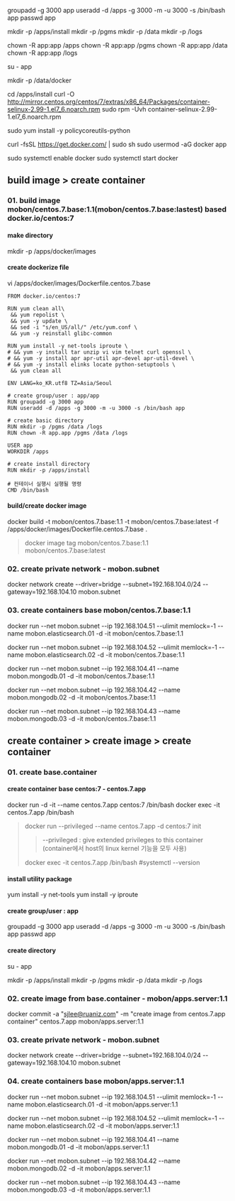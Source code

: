 groupadd -g 3000 app
useradd -d /apps -g 3000 -m -u 3000 -s /bin/bash app
passwd app

mkdir -p /apps/install
mkdir -p /pgms
mkdir -p /data
mkdir -p /logs

chown -R app:app /apps
chown -R app:app /pgms
chown -R app:app /data
chown -R app:app /logs

su - app

mkdir -p /data/docker

cd /apps/install
curl -O http://mirror.centos.org/centos/7/extras/x86_64/Packages/container-selinux-2.99-1.el7_6.noarch.rpm
sudo rpm -Uvh container-selinux-2.99-1.el7_6.noarch.rpm 

sudo yum install -y policycoreutils-python

curl -fsSL https://get.docker.com/ | sudo sh
sudo usermod -aG docker app

sudo systemctl enable docker
sudo systemctl start docker

## build image > create container

### 01. build image mobon/centos.7.base:1.1(mobon/centos.7.base:lastest) based docker.io/centos:7

#### make directory 
mkdir -p /apps/docker/images

#### create dockerize file
vi /apps/docker/images/Dockerfile.centos.7.base 
```
FROM docker.io/centos:7

RUN yum clean all\
 && yum repolist \
 && yum -y update \
 && sed -i "s/en_US/all/" /etc/yum.conf \
 && yum -y reinstall glibc-common

RUN yum install -y net-tools iproute \
# && yum -y install tar unzip vi vim telnet curl openssl \
# && yum -y install apr apr-util apr-devel apr-util-devel \
# && yum -y install elinks locate python-setuptools \
 && yum clean all

ENV LANG=ko_KR.utf8 TZ=Asia/Seoul

# create group/user : app/app
RUN groupadd -g 3000 app
RUN useradd -d /apps -g 3000 -m -u 3000 -s /bin/bash app

# create basic directory 
RUN mkdir -p /pgms /data /logs
RUN chown -R app.app /pgms /data /logs

USER app
WORKDIR /apps

# create install directory 
RUN mkdir -p /apps/install

# 컨테이너 실행시 실행될 명령
CMD /bin/bash
```

#### build/create docker image
docker build -t mobon/centos.7.base:1.1 -t mobon/centos.7.base:latest -f /apps/docker/images/Dockerfile.centos.7.base .
>docker image tag mobon/centos.7.base:1.1 mobon/centos.7.base:latest

### 02. create private network - mobon.subnet

docker network create --driver=bridge --subnet=192.168.104.0/24 --gateway=192.168.104.10 mobon.subnet

### 03. create containers base mobon/centos.7.base:1.1

docker run --net mobon.subnet --ip 192.168.104.51  --ulimit memlock=-1 --name mobon.elasticsearch.01 -d -it mobon/centos.7.base:1.1
 
docker run --net mobon.subnet --ip 192.168.104.52  --ulimit memlock=-1 --name mobon.elasticsearch.02 -d -it mobon/centos.7.base:1.1
 
docker run --net mobon.subnet --ip 192.168.104.41 --name mobon.mongodb.01 -d -it mobon/centos.7.base:1.1
 
docker run --net mobon.subnet --ip 192.168.104.42 --name mobon.mongodb.02 -d -it mobon/centos.7.base:1.1
 
docker run --net mobon.subnet --ip 192.168.104.43 --name mobon.mongodb.03 -d -it mobon/centos.7.base:1.1
 
## create container > create image > create container

### 01. create base.container

#### create container base centos:7 - centos.7.app
docker run -d -it --name centos.7.app centos:7 /bin/bash
docker exec -it  centos.7.app  /bin/bash

> docker run --privileged --name centos.7.app -d centos:7 init  
>>--privileged
>: give extended privileges to this container
(container에서 host의 linux kernel 기능을 모두 사용)
>
>docker exec -it  centos.7.app  /bin/bash
>#systemctl --version

#### install utility package 
yum install -y net-tools
yum install -y iproute

#### create group/user : app
groupadd -g 3000 app
useradd -d /apps -g 3000 -m -u 3000 -s /bin/bash app
passwd app

#### create directory 
su - app

mkdir -p /apps/install
mkdir -p /pgms
mkdir -p /data
mkdir -p /logs

### 02. create image from base.container - mobon/apps.server:1.1

docker commit -a "sjlee@ruaniz.com" -m "create image from centos.7.app container" centos.7.app mobon/apps.server:1.1

### 03. create private network - mobon.subnet

docker network create --driver=bridge --subnet=192.168.104.0/24 --gateway=192.168.104.10 mobon.subnet

### 04. create containers base mobon/apps.server:1.1

docker run --net mobon.subnet --ip 192.168.104.51  --ulimit memlock=-1 --name mobon.elasticsearch.01 -d -it mobon/apps.server:1.1
 
docker run --net mobon.subnet --ip 192.168.104.52  --ulimit memlock=-1 --name mobon.elasticsearch.02 -d -it mobon/apps.server:1.1
 
docker run --net mobon.subnet --ip 192.168.104.41 --name mobon.mongodb.01 -d -it mobon/apps.server:1.1
 
docker run --net mobon.subnet --ip 192.168.104.42 --name mobon.mongodb.02 -d -it mobon/apps.server:1.1
 
docker run --net mobon.subnet --ip 192.168.104.43 --name mobon.mongodb.03 -d -it mobon/apps.server:1.1
 

